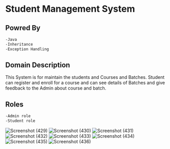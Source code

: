 # Student Management System
## Powred By
```bash
-Java
-Inheritance
-Exception Handling
```

## Domain Description
This System is for maintain the students and Courses and Batches. Student can register and enroll for a course and can see details of Batches and give feedback to the Admin about course and batch.

## Roles
```bash
-Admin role
-Student role
```

![Screenshot (429)](https://user-images.githubusercontent.com/111178057/229436430-6605801b-7cf9-4382-ba7e-edda70061f71.png)
![Screenshot (430)](https://user-images.githubusercontent.com/111178057/229436436-7cca40ae-68bc-4703-9b60-67f466785f05.png)
![Screenshot (431)](https://user-images.githubusercontent.com/111178057/229436441-47cd162d-49b0-47ca-867c-e96ddacb3125.png)
![Screenshot (432)](https://user-images.githubusercontent.com/111178057/229436446-1a4ad72a-0c67-4384-8ed1-494efbc7ad93.png)
![Screenshot (433)](https://user-images.githubusercontent.com/111178057/229436450-23721c77-8e8f-46bc-bae7-d629b6fb531f.png)
![Screenshot (434)](https://user-images.githubusercontent.com/111178057/229436453-cfaa5781-26c6-439b-b7a0-f0f42e76c967.png)
![Screenshot (435)](https://user-images.githubusercontent.com/111178057/229436457-dd662f8e-24d4-4670-97d8-7bc3f844f256.png)
![Screenshot (436)](https://user-images.githubusercontent.com/111178057/229436461-33cf5037-56d5-423a-b089-3c6627f53dcb.png)

